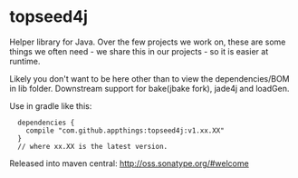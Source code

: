 # topseed4j
Helper library for Java. Over the few projects we work on, these are some things we often need - we share this in our projects - so it is easier at runtime.

Likely you don't want to be here other than to view the dependencies/BOM in lib folder. Downstream support for bake(jbake fork), jade4j and loadGen.

Use in gradle like this:

      dependencies {
        compile "com.github.appthings:topseed4j:v1.xx.XX"
      }
      // where xx.XX is the latest version.

Released into maven central: http://oss.sonatype.org/#welcome


